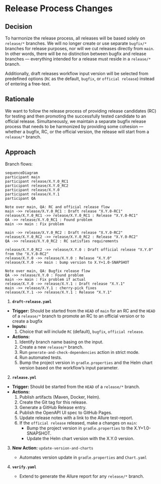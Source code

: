 # Release Process Changes

## Decision

To harmonize the release process, all releases will be based solely on `release/*` branches. We will no longer create or 
use separate `bugfix/*` branches for release purposes, nor will we cut releases directly from `main`. In other words, 
there will be no distinction between bugfix and release branches — everything intended for a release must reside in a 
`release/*` branch. 

Additionally, draft releases workflow input version will be selected from predefined options (`RC` as the default, 
`bugfix`, or `official release`) instead of entering a free-text.

## Rationale

We want to follow the release process of providing release candidates (RC) for testing and then promoting the
successfully tested candidate to an official release. Simultaneously, we maintain a separate bugfix release process that
needs to be harmonized by providing some cohesion  — whether a bugfix, RC, or the official version, the release will
start from a `release/*` branch.


## Approach 

Branch flows:

```mermaid
sequenceDiagram
participant main
participant release/X.Y.0_RC1
participant release/X.Y.0_RC2
participant release/X.Y.0
participant release/X.Y.1
participant QA

Note over main, QA: RC and official release flow
main ->> release/X.Y.0_RC1 : Draft release "X.Y.0-RC1"
release/X.Y.0_RC1 ->> release/X.Y.0_RC1 : Release "X.Y.0-RC1"
QA ->> release/X.Y.0_RC1 : Found problem
main ->> main : Fix problem

main ->> release/X.Y.0_RC2 : Draft release "X.Y.0-RC2"
release/X.Y.0_RC2 ->> release/X.Y.0_RC2 : Release "X.Y.0-RC2"
QA ->> release/X.Y.0_RC2 : RC satisfies requirements

release/X.Y.0_RC2 ->> release/X.Y.0 : Draft official release "X.Y.0" from the "X.Y.0-RC2"
release/X.Y.0 ->> release/X.Y.0 : Release "X.Y.0"
release/X.Y.0 ->> main : bump version to X.Y+1.0-SNAPSHOT

Note over main, QA: Bugfix release flow
QA ->> release/X.Y.0 : Found problem
main ->> main : Fix problem if actual
release/X.Y.0 ->> release/X.Y.1 : Draft release "X.Y.1"
main ->> release/X.Y.1 : cherry-pick fixes
release/X.Y.1 ->> release/X.Y.1 : Release "X.Y.1"
```

1. **`draft-release.yaml`**
- **Trigger:** Should be started from the `HEAD` of `main` for an RC and the `HEAD` of a `release/*` 
   branch to promote an RC to an official version or to create a bugfix
- **Inputs:**
    1) Choice that will include `RC` (default), `bugfix`, `official release`.
- **Actions:**
    1) Identify branch name basing on the input.
    2) Create a new `release/*` branch.
    3) Run `generate-and-check-dependencies` action in strict mode.
    4) Run automated tests.  
    5) Bump the project version in `gradle.properties` and the Helm chart version based on the workflow’s input parameter.

2. **`release.yml`**
- **Trigger:** Should be started from the `HEAD` of a `release/*` branch.
- **Actions:**
    1) Publish artifacts (Maven, Docker, Helm).
    2) Create the Git tag for this release.
    3) Generate a GitHub Release entry.
    4) Publish the OpenAPI UI spec to GitHub Pages.
    5) Update release notes with a link to the Allure test-report.
    6) If the `official release`  released, make a changes on `main`:
       - Bump the project version in `gradle.properties` to the X.Y+1.0-SNAPSHOT.
       - Update the Helm chart version with the X.Y.0 version.

3. **New Action:** `update-version-and-charts`
    - Automates version update in `gradle.properties` and `Chart.yaml`

4. **`verify.yaml`**
    - Extend to generate the Allure report for any `release/*` branch.
